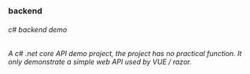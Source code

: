 ### backend
###### c# backend demo
######
###### A c# .net core API demo project, the project has no practical function. It only demonstrate a simple web API used by VUE / razor.

